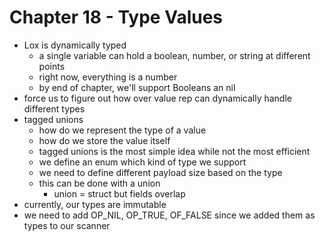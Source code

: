 # Chapter 18 - Type Values

- Lox is dynamically typed
  - a single variable can hold a boolean, number, or string at different points
  - right now, everything is a number
  - by end of chapter, we'll support Booleans an nil
- force us to figure out how over value rep can dynamically handle different types
- tagged unions
  - how do we represent the type of a value
  - how do we store the value itself
  - tagged unions is the most simple idea while not the most efficient
  - we define an enum which kind of type we support
  - we need to define different payload size based on the type
  - this can be done with a union
    - union = struct but fields overlap
- currently, our types are immutable
- we need to add OP_NIL, OP_TRUE, OF_FALSE since we added them as types to our scanner
